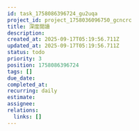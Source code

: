 ```yaml
---
id: task_1758086396724_gu2uqa
project_id: project_1758036096750_gcncrc
title: 深度閱讀
description: 
created_at: 2025-09-17T05:19:56.711Z
updated_at: 2025-09-17T05:19:56.711Z
status: todo
priority: 3
position: 1758086396724
tags: []
due_date: 
completed_at: 
recurring: daily
estimate: 
assignee: 
relations:
  links: []
---
```


